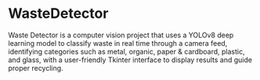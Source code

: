 # WasteDetector
Waste Detector is a computer vision project that uses a YOLOv8 deep learning model to classify waste in real time through a camera feed, identifying categories such as metal, organic, paper &amp; cardboard, plastic, and glass, with a user-friendly Tkinter interface to display results and guide proper recycling.
